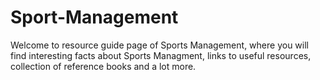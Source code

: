 # Sport-Management
Welcome to resource guide page of Sports Management, where you will find interesting facts about Sports Managment, links to useful resources, collection of reference books and a lot more.
